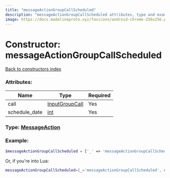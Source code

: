 ```yaml
---
title: "messageActionGroupCallScheduled"
description: "messageActionGroupCallScheduled attributes, type and example"
image: https://docs.madelineproto.xyz/favicons/android-chrome-256x256.png
---
```

# Constructor: messageActionGroupCallScheduled  
[Back to constructors index](index.md)



### Attributes:

| Name     |    Type       | Required |
|----------|---------------|----------|
|call|[InputGroupCall](../types/InputGroupCall.md) | Yes|
|schedule\_date|[int](../types/int.md) | Yes|



### Type: [MessageAction](../types/MessageAction.md)


### Example:

```php
$messageActionGroupCallScheduled = ['_' => 'messageActionGroupCallScheduled', 'call' => InputGroupCall, 'schedule_date' => int];
```  


Or, if you're into Lua:

```lua
messageActionGroupCallScheduled={_='messageActionGroupCallScheduled', call=InputGroupCall, schedule_date=int}

```


